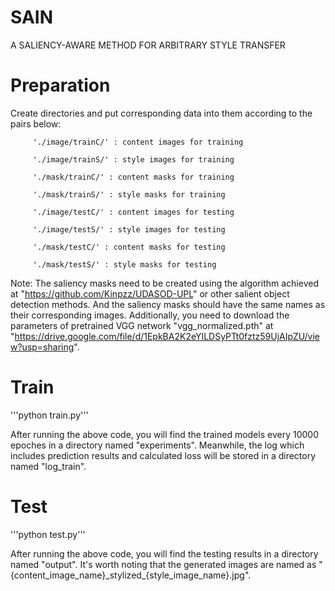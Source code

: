 # SAIN

A SALIENCY-AWARE METHOD FOR ARBITRARY STYLE TRANSFER

# Preparation

Create directories and put corresponding data into them according to the pairs below:

         './image/trainC/' : content images for training
         
         './image/trainS/' : style images for training
         
         './mask/trainC/' : content masks for training
         
         './mask/trainS/' : style masks for training
         
         './image/testC/' : content images for testing

         './image/testS/' : style images for testing
         
         './mask/testC/' : content masks for testing
         
         './mask/testS/' : style masks for testing

Note: The saliency masks need to be created using the algorithm achieved at "https://github.com/Kinpzz/UDASOD-UPL"
or other salient object detection methods. And the saliency masks should have the same names as their corresponding 
images. Additionally, you need to download the parameters of pretrained VGG network
"vgg_normalized.pth" at "https://drive.google.com/file/d/1EpkBA2K2eYILDSyPTt0fztz59UjAIpZU/view?usp=sharing".

# Train

'''python train.py'''

After running the above code, you will find the trained models every 10000 epoches in a directory named "experiments".
Meanwhile, the log which includes prediction results and calculated loss will be stored in a directory named "log_train".

# Test

'''python test.py'''

After running the above code, you will find the testing results in a directory named "output". It's worth noting that
the generated images are named as "{content_image_name}\_stylized\_{style_image_name}.jpg".
